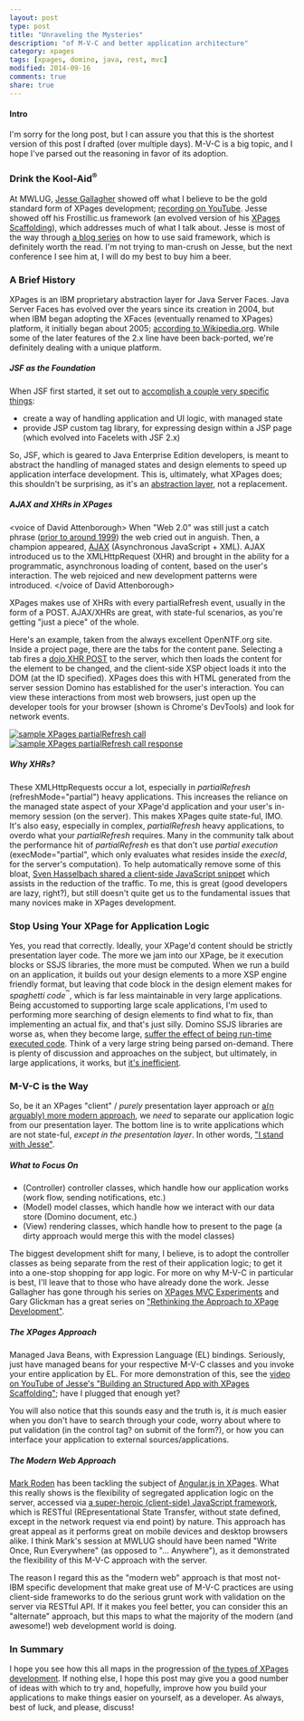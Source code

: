 ```yaml
---
layout: post
type: post
title: "Unraveling the Mysteries"
description: "of M-V-C and better application architecture"
category: xpages
tags: [xpages, domino, java, rest, mvc]
modified: 2014-09-16
comments: true
share: true
---
```


#### Intro
I'm sorry for the long post, but I can assure you that this is the shortest version of this post I drafted (over multiple days). M-V-C is a big topic, and I hope I've parsed out the reasoning in favor of its adoption.

### Drink the Kool-Aid<sup>&reg;</sup>
At MWLUG, <a href="http://twitter.com/Gidgerby">Jesse Gallagher</a> showed off what I believe to be the gold standard form of XPages development; <a href="http://www.youtube.com/watch?v=KJvydKVsqXk">recording on YouTube</a>. Jesse showed off his Frostillic.us framework (an evolved version of his <a href="http://github.com/jesse-gallagher/XPages-Scaffolding">XPages Scaffolding</a>), which addresses much of what I talk about. Jesse is most of the way through <a href="http://frostillic.us/f.nsf/posts/building-an-app-with-the-frostillic.us-framework--part-1">a blog series</a> on how to use said framework, which is definitely worth the read. I'm not trying to man-crush on Jesse, but the next conference I see him at, I will do my best to buy him a beer.

### A Brief History
XPages is an IBM proprietary abstraction layer for Java Server Faces. Java Server Faces has evolved over the years since its creation in 2004, but when IBM began adopting the XFaces (eventually renamed to XPages) platform, it initially began about 2005; <a href="http://en.wikipedia.org/wiki/XPages#History">according to Wikipedia.org</a>. While some of the later features of the 2.x line have been back-ported, we're definitely dealing with a unique platform.

##### JSF as the Foundation
When JSF first started, it set out to <a href="http://www.oracle.com/technetwork/java/javaee/overview-140548.html">accomplish a couple very specific things</a>:

* create a way of handling application and UI logic, with managed state
* provide JSP custom tag library, for expressing design within a JSP page (which evolved into Facelets with JSF 2.x)

So, JSF, which is geared to Java Enterprise Edition developers, is meant to abstract the handling of managed states and design elements to speed up application interface development. This is, ultimately, what XPages does; this shouldn't be surprising, as it's an <a href="http://en.wikipedia.org/wiki/Abstraction_(computer_science)">abstraction layer</a>, not a replacement.

##### AJAX and XHRs in XPages
&lt;voice of David Attenborough&gt;
When "Web 2.0" was still just a catch phrase (<a href="http://en.wikipedia.org/wiki/Web_2.0">prior to around 1999</a>) the web cried out in anguish. Then, a champion appeared, <a href="http://en.wikipedia.org/wiki/Ajax_(programming)">AJAX</a> (Asynchronous JavaScript + XML). AJAX introduced us to the XMLHttpRequest (XHR) and brought in the ability for a programmatic, asynchronous loading of content, based on the user's interaction. The web rejoiced and new development patterns were introduced.
&lt;/voice of David Attenborough&gt;

XPages makes use of XHRs with every partialRefresh event, usually in the form of a POST. AJAX/XHRs are great, with state-ful scenarios, as you're getting "just a piece" of the whole.

Here's an example, taken from the always excellent OpenNTF.org site. Inside a project page, there are the tabs for the content pane. Selecting a tab fires a <a href="http://dojotoolkit.org/reference-guide/1.6/dojo/xhrPost.html">dojo XHR POST</a> to the server, which then loads the content for the element to be changed, and the client-side XSP object loads it into the DOM (at the ID specified). XPages does this with HTML generated from the server session Domino has established for the user's interaction. You can view these interactions from most web browsers, just open up the developer tools for your browser (shown is Chrome's DevTools) and look for network events.

<a href="{{ site.url }}/images/post_images/XPagesPartialRefreshPost.png" data-toggle="tooltip" title="sample XPages partialRefresh call"><img src="{{ site.url }}/images/post_images/XPagesPartialRefreshPost.png" class="img-responsive" alt="sample XPages partialRefresh call" /></a>
<br />
<a href="{{ site.url }}/images/post_images/XPagesPartialRefreshPost_results.png" data-toggle="tooltip" title="sample XPages partialRefresh call response"><img src="{{ site.url }}/images/post_images/XPagesPartialRefreshPost_results.png" class="img-responsive" alt="sample XPages partialRefresh call response" /></a>

##### Why XHRs?
These XMLHttpRequests occur a lot, especially in _partialRefresh_ (refreshMode="partial") heavy applications. This increases the reliance on the managed state aspect of your XPage'd application and your user's in-memory session (on the server). This makes XPages quite state-ful, IMO. It's also easy, especially in complex, _partialRefresh_ heavy applications, to overdo what your _partialRefresh_ requires. Many in the community talk about the performance hit of _partialRefresh_ es that don't use _partial execution_ (execMode="partial", which only evaluates what resides inside the _execId_, for the server's computation). To help automatically remove some of this bloat, <a href="http://hasselba.ch/blog/?p=1383">Sven Hasselbach shared a client-side JavaScript snippet</a> which assists in the reduction of the traffic. To me, this is great (good developers are lazy, right?), but still doesn't quite get us to the fundamental issues that many novices make in XPages development.

### Stop Using Your XPage for Application Logic
Yes, you read that correctly. Ideally, your XPage'd content should be strictly presentation layer code. The more we jam into our XPage, be it execution blocks or SSJS libraries, the more must be computed. When we run a build on an application, it builds out your design elements to a more XSP engine friendly format, but leaving that code block in the design element makes for _spaghetti code_<sup>&#8482;</sup>, which is far less maintainable in very large applications. Being accustomed to supporting large scale applications, I'm used to performing more searching of design elements to find what to fix, than implementing an actual fix, and that's just silly. Domino SSJS libraries are worse as, when they become large, <a href="http://www.linkedin.com/groups/What-are-top-XPages-performance-3707727.S.230901244#commentID_130809429">suffer the effect of being run-time executed code</a>. Think of a very large string being parsed on-demand. There is plenty of discussion and approaches on the subject, but ultimately, in large applications, it works, but <a href="http://www.linkedin.com/groups/What-are-top-XPages-performance-3707727.S.230901244#commentID_130816718">it's inefficient</a>.

### M-V-C is the Way
So, be it an XPages "client" / _purely_ presentation layer approach or <a href="http://xomino.com/2014/09/02/mwlug-2014-slide-deck-write-once-run-anywhere-angular-js-in-xpages/">a(n arguably) more modern approach</a>, we _need_ to separate our application logic from our presentation layer. The bottom line is to write applications which are not state-ful, _except in the presentation layer_. In other words, <a href="http://www.linkedin.com/groups/What-are-top-XPages-performance-3707727.S.230901244#commentID_130816718">"I stand with Jesse"</a>.

##### What to Focus On
* (Controller) controller classes, which handle how our application works (work flow, sending notifications, etc.) 
* (Model) model classes, which handle how we interact with our data store (Domino document, etc.)
* (View) rendering classes, which handle how to present to the page (a dirty approach would merge this with the model classes)

The biggest development shift for many, I believe, is to adopt the controller classes as being separate from the rest of their application logic; to get it into a one-stop shopping for app logic. For more on why M-V-C in particular is best, I'll leave that to those who have already done the work. Jesse Gallagher has gone through his series on <a href="http://frostillic.us/f.nsf/posts/xpages-mvc--experiment-ii--part-1">XPages MVC Experiments</a> and Gary Glickman has a great series on <a href="http://www.pipalia.co.uk/notes-development/rethinking-xpages-part-one/">"Rethinking the Approach to XPage Development"</a>.

##### The XPages Approach
Managed Java Beans, with Expression Language (EL) bindings. Seriously, just have managed beans for your respective M-V-C classes and you invoke your entire application by EL. For more demonstration of this, see the <a href="http://www.youtube.com/watch?v=KJvydKVsqXk">video on YouTube of Jesse's "Building an Structured App with XPages Scaffolding"</a>; have I plugged that enough yet?

You will also notice that this sounds easy and the truth is, it _is_ much easier when you don't have to search through your code, worry about where to put validation (in the control tag? on submit of the form?), or how you can interface your application to external sources/applications.

##### The Modern Web Approach
<a href="http://twitter.com/markyroden">Mark Roden</a> has been tackling the subject of <a href="http://xomino.com/category/angular-in-xpages/">Angular.js in XPages</a>. What this really shows is the flexibility of segregated application logic on the server, accessed via  <a href="http://angularjs.org">a super-heroic (client-side) JavaScript framework</a>, which is RESTful (REpresentational State Transfer, without state defined, except in the network request via end point) by nature. This approach has great appeal as it performs great on mobile devices and desktop browsers alike. I think Mark's session at MWLUG should have been named "Write Once, Run Everywhere" (as opposed to "... Anywhere"), as it demonstrated the flexibility of this M-V-C approach with the server.

The reason I regard this as the "modern web" approach is that most not-IBM specific development that make great use of M-V-C practices are using client-side frameworks to do the serious grunt work with validation on the server via RESTful API. If it makes you feel better, you can consider this an "alternate" approach, but this maps to what the majority of the modern (and awesome!) web development world is doing.

### In Summary
I hope you see how this all maps in the progression of <a href="http://heidloff.net/home.nsf/dx/08172011032738AMNHEART.htm">the types of XPages development</a>. If nothing else, I hope this post may give you a good number of ideas with which to try and, hopefully, improve how you build your applications to make things easier on yourself, as a developer. As always, best of luck, and please, discuss!